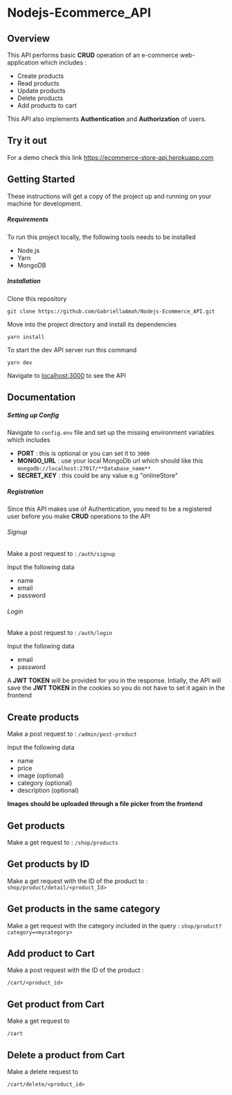 # Nodejs-Ecommerce_API

## Overview

This API performs basic **CRUD** operation of an e-commerce web-application which includes :

+ Create products
+ Read products
+ Update products
+ Delete products
+ Add products to cart

This API also implements **Authentication** and **Authorization** of users.

## Try it out

For a demo check this link
<https://ecommerce-store-api.herokuapp.com>

## Getting Started

These instructions will get a copy of the project up and running on your machine for development.

##### Requirements

To run this project locally, the following tools needs to be installed

+ Node.js
+ Yarn
+ MongoDB

##### Installation

Clone this repository

` git clone https://github.com/GabriellaAmah/Nodejs-Ecommerce_API.git `

Move into the project directory and install its dependencies

` yarn install `

To start the dev API server run this command

` yarn dev `

Navigate to <localhost:3000> to see the API 

## Documentation

##### Setting up Config

Navigate to ` config.env ` file and set up the missing environment variables which includes

+ **PORT** : this is optional or you can set it to ` 3000 `
+ **MONGO_URL** : use your local MongoDb url which should like this ` mongodb://localhost:27017/**Database_name** `
+ **SECRET_KEY** : this could be any value e.g "onlineStore"

##### Registration

Since this API makes use of Authentication, you need to be a registered user before you make **CRUD** operations to the API

###### Signup

Make a post request to : ` /auth/signup `

Input the following data 
+ name
+ email
+ password

###### Login

Make a post request to : ` /auth/login `

Input the following data
+ email
+ password

A **JWT TOKEN** will be provided for you in the response. Intially, the API will save the **JWT TOKEN** in the cookies so you do not have to set it again in the frontend

## Create products

Make a post request to : ` /admin/post-product `

Input the following data
+ name
+ price
+ image (optional)
+ category (optional)
+ description (optional)

**Images should be uploaded through a file picker from the frontend**

## Get products

Make a get request to : ` /shop/products `

## Get products by ID

Make a get request with the ID of the product to : ` shop/product/detail/<product_Id> `

## Get products in the same category

Make a get request with the category included in the query :
 ` shop/product?category=<mycategory> `

## Add product to Cart

Make a post request with the ID of the product : 

```
/cart/<product_id>
```

## Get product from Cart

Make a get request to 

```
/cart
```

## Delete a product from Cart

Make a delete request to 

```
/cart/delete/<product_id>
```








